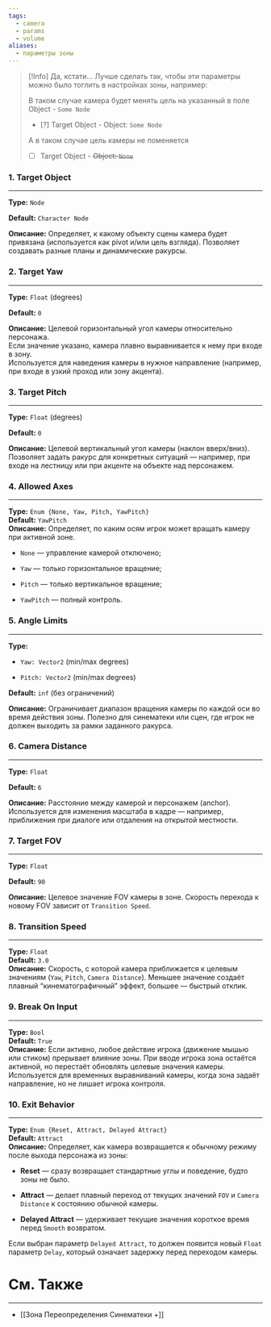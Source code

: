 ```yaml
---
tags:
  - camera
  - params
  - volume
aliases:
  - параметры зоны
---
```

>[!Info] Да, кстати...
>Лучше сделать так, чтобы эти параметры можно было тоглить в настройках зоны, например:
>
>В таком случае камера будет менять цель на указанный в поле Object - `Some Node` 
> - [?] Target Object
>       - Object: `Some Node`
> 
> А в таком случае цель камеры не поменяется
> - [ ] Target Object
>       - ~~Object: `None`~~
### 1. **Target Object**
___
**Type:** `Node` 

**Default:** `Character Node` 

**Описание:**  Определяет, к какому объекту сцены камера будет привязана (используется как pivot и/или цель взгляда). Позволяет создавать разные планы и динамические ракурсы.

### 2. **Target Yaw**
___
**Type:** `Float` (degrees)  

**Default:** `0`  

**Описание:**  Целевой горизонтальный угол камеры относительно персонажа.  
Если значение указано, камера плавно выравнивается к нему при входе в зону.  
Используется для наведения камеры в нужное направление (например, при входе в узкий проход или зону акцента).

### 3. **Target Pitch**
___
**Type:** `Float` (degrees)  

**Default:** `0`  

**Описание:**  Целевой вертикальный угол камеры (наклон вверх/вниз).  
Позволяет задать ракурс для конкретных ситуаций — например, при входе на лестницу или при акценте на объекте над персонажем.

### 4. **Allowed Axes**
___
**Type:** `Enum {None, Yaw, Pitch, YawPitch}`  
**Default:** `YawPitch`  
**Описание:**  Определяет, по каким осям игрок может вращать камеру при активной зоне.

- `None` — управление камерой отключено;

- `Yaw` — только горизонтальное вращение;

- `Pitch` — только вертикальное вращение;

- `YawPitch` — полный контроль. 

### 5. **Angle Limits**
___
**Type:**

- `Yaw: Vector2` (min/max degrees)

- `Pitch: Vector2` (min/max degrees)  

**Default:** `inf` (без ограничений)  

**Описание:**  Ограничивает диапазон вращения камеры по каждой оси во время действия зоны.  Полезно для синематеки или сцен, где игрок не должен выходить за рамки заданного ракурса.

### 6. **Camera Distance**
___
**Type:** `Float` 

**Default:** `6`  

**Описание:**  Расстояние между камерой и персонажем (anchor).  Используется для изменения масштаба в кадре — например, приближения при диалоге или отдаления на открытой местности.

### 7. **Target FOV**
___
**Type:** `Float`

**Default:** `90`

**Описание:**  Целевое значение FOV камеры в зоне. Скорость перехода к новому FOV зависит от `Transition Speed`.
### 8. **Transition Speed**
___
**Type:** `Float`  
**Default:** `3.0`  
**Описание:**  Скорость, с которой камера приближается к целевым значениям (`Yaw`, `Pitch`, `Camera Distance`).  Меньшее значение создаёт плавный “кинематографичный” эффект, большее — быстрый отклик.

### 9. **Break On Input**
___
**Type:** `Bool`  
**Default:** `True`  
**Описание:**  Если активно, любое действие игрока (движение мышью или стиком) прерывает влияние зоны. При вводе игрока зона остаётся активной, но перестаёт обновлять целевые значения камеры. Используется для временных выравниваний камеры, когда зона задаёт направление, но не лишает игрока контроля.
### 10. **Exit Behavior**
___
**Type:** `Enum {Reset, Attract, Delayed Attract}`  
**Default:** `Attract`  
**Описание:**  Определяет, как камера возвращается к обычному режиму после выхода персонажа из зоны:

- **Reset** — сразу возвращает стандартные углы и поведение, будто зоны не было.

- **Attract** — делает плавный переход от текущих значений `FOV` и `Camera Distance` к состоянию обычной камеры.

- **Delayed Attract** — удерживает текущие значения короткое время перед `Smooth` возвратом.

Если выбран параметр `Delayed Attract`, то должен появится новый `Float` параметр `Delay`, который означает задержку перед переходом камеры. 

# См. Также
___
- [[Зона Переопределения Синематеки +]]